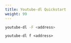 ```yaml
---
title: Youtube-dl Quickstart
weight: 99
---
```


```bash
youtube-dl -F <address>
```

```
youtube-dl f <address>
```
